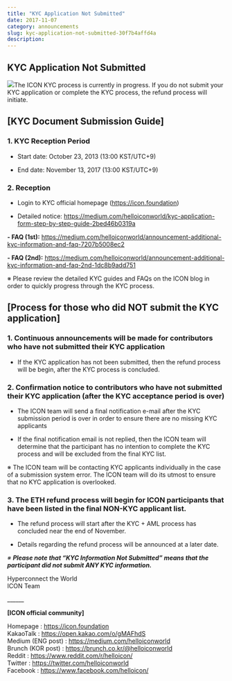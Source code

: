 ```yaml
---
title: "KYC Application Not Submitted"
date: 2017-11-07
category: announcements
slug: kyc-application-not-submitted-30f7b4affd4a
description:
---
```


## **KYC Application Not Submitted**

![](https://cdn-images-1.medium.com/max/800/0*kTfa5GF7H7SWCsdo.)The ICON KYC process is currently in progress. If you do not submit your KYC application or complete the KYC process, the refund process will initiate.

## **[KYC Document Submission Guide]**

### **1. KYC Reception Period**

- Start date: October 23, 2013 (13:00 KST/UTC+9)

- End date: November 13, 2017 (13:00 KST/UTC+9)

### **2. Reception**

- Login to KYC official homepage (<https://icon.foundation>)

- Detailed notice: <https://medium.com/helloiconworld/kyc-application-form-step-by-step-guide-2bed46b0319a>

**- FAQ (1st):** <https://medium.com/helloiconworld/announcement-additional-kyc-information-and-faq-7207b5008ec2>

**- FAQ (2nd):** <https://medium.com/helloiconworld/announcement-additional-kyc-information-and-faq-2nd-1dc8b9add751>

※ Please review the detailed KYC guides and FAQs on the ICON blog in order to quickly progress through the KYC process.

## **[Process for those who did NOT submit the KYC application]**

### **1. Continuous announcements will be made for contributors who have not submitted their KYC application**

- If the KYC application has not been submitted, then the refund process will be begin, after the KYC process is concluded.

### **2. Confirmation notice to contributors who have not submitted their KYC application (after the KYC acceptance period is over)**

- The ICON team will send a final notification e-mail after the KYC submission period is over in order to ensure there are no missing KYC applicants

- If the final notification email is not replied, then the ICON team will determine that the participant has no intention to complete the KYC process and will be excluded from the final KYC list.

※ The ICON team will be contacting KYC applicants individually in the case of a submission system error. The ICON team will do its utmost to ensure that no KYC application is overlooked.

### **3. The ETH refund process will begin for ICON participants that have been listed in the final NON-KYC applicant list.**

- The refund process will start after the KYC + AML process has concluded near the end of November.

- Details regarding the refund process will be announced at a later date.

*※* ***Please note that “KYC Information Not Submitted” means that the participant did not submit ANY KYC information.***

Hyperconnect the World  
ICON Team

\_\_\_\_\_\_

**[ICON official community]**

Homepage : <https://icon.foundation>  
KakaoTalk : <https://open.kakao.com/o/gMAFhdS>  
Medium (ENG post) : <https://medium.com/helloiconworld>  
Brunch (KOR post) : <https://brunch.co.kr/@helloiconworld>  
Reddit : <https://www.reddit.com/r/helloicon/>  
Twitter : <https://twitter.com/helloiconworld>  
Facebook : <https://www.facebook.com/helloicon/>

